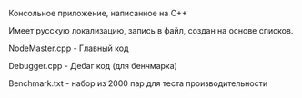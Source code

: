 Консольное приложение, написанное на С++

Имеет русскую локализацию, запись в файл, создан на основе списков.



NodeMaster.cpp - Главный код

Debugger.cpp - Дебаг код (для бенчмарка)

Benchmark.txt - набор из 2000 пар для теста производительности
